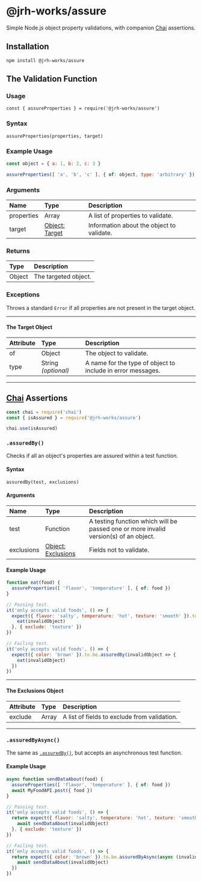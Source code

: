 # @jrh-works/assure

Simple Node.js object property validations, with companion [Chai](http://chaijs.com) assertions.

## Installation

`npm install @jrh-works/assure`

## The Validation Function

### Usage

`const { assureProperties } = require('@jrh-works/assure')`

### Syntax

```
assureProperties(properties, target)
```

### Example Usage

```javascript
const object = { a: 1, b: 2, c: 3 }

assureProperties([ 'a', 'b', 'c' ], { of: object, type: 'arbitrary' })
```

### Arguments

| Name | Type | Description |
| :-- | :-- | :-- |
| properties | Array | A list of properties to validate. |
| target | [Object: Target](#the-target-object) | Information about the object to validate. |

### Returns

| Type | Description |
| :-- | :-- |
| Object | The targeted object. |

### Exceptions

Throws a standard `Error` if all properties are not present in the target object.

---

#### The Target Object

| Attribute | Type | Description |
| :-- | :-- | :-- |
| of | Object | The object to validate. |
| type | String *(optional)* | A name for the type of object to include in error messages. |

---

## [Chai](http://chaijs.com) Assertions

```javascript
const chai = require('chai')
const { isAssured } = require('@jrh-works/assure')

chai.use(isAssured)
```

### `.assuredBy()`

Checks if all an object's properties are assured within a test function.

#### Syntax

```
assuredBy(test, exclusions)
```

#### Arguments

| Name | Type | Description |
| :-- | :-- | :-- |
| test | Function | A testing function which will be passed one or more invalid version(s) of an object. |
| exclusions | [Object: Exclusions](#the-exclusions-object) | Fields not to validate. |

#### Example Usage

```javascript
function eat(food) {
  assureProperties([ 'flavor', 'temperature' ], { of: food })
}

// Passing test.
it('only accepts valid foods', () => {
  expect({ flavor: 'salty', temperature: 'hot', texture: 'smooth' }).to.be.assuredBy(invalidObject => {
    eat(invalidObject)
  }, { exclude: 'texture' })
})

// Failing test.
it('only accepts valid foods', () => {
  expect({ color: 'brown' }).to.be.assuredBy(invalidObject => {
    eat(invalidObject)
  })
})
```

---

#### The Exclusions Object

| Attribute | Type | Description |
| :-- | :-- | :-- |
| exclude | Array | A list of fields to exclude from validation. |

---

### `.assuredByAsync()`

The same as [`.assuredBy()`](#assuredBy), but accepts an asynchronous test function.

#### Example Usage

```javascript
async function sendDataAbout(food) {
  assureProperties([ 'flavor', 'temperature' ], { of: food })
  await MyFoodAPI.post({ food })
}

// Passing test.
it('only accepts valid foods', () => {
  return expect({ flavor: 'salty', temperature: 'hot', texture: 'smooth' }).to.be.assuredByAsync(async (invalidObject) => {
    await sendDataAbout(invalidObject)
  }, { exclude: 'texture' })
})

// Failing test.
it('only accepts valid foods', () => {
  return expect({ color: 'brown' }).to.be.assuredByAsync(async (invalidObject) => {
    await sendDataAbout(invalidObject)
  })
})
```
